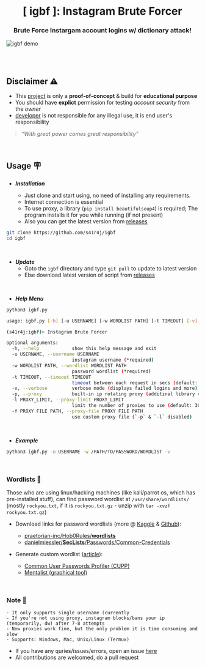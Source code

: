 <h1 align=center> [ igbf ]: Instagram Brute Forcer </h1>
<h3 align=center> Brute Force Instargam account logins w/ dictionary attack! </h3>


<!-- <p align="center">
    <a href="#" alt="version">
        <img src="https://img.shields.io/badge/dynamic/json?color=blue&label=version&query=%24.version&url=https%3A%2F%2Fraw.githubusercontent.com%2Fs41r4j%2Figbf%2Fmain%2F.media%2Fmaintainer.json" /></a>
    <a href="#" alt="language">
        <img src="https://img.shields.io/badge/dynamic/json?color=blue&label=language&query=%24.language&url=https%3A%2F%2Fraw.githubusercontent.com%2Fs41r4j%2Figbf%2Fmain%2F.media%2Fmaintainer.json" /></a>
  <a href="https://github.com/s41r4j/igbf/releases" alt="latest release">
        <img src="https://img.shields.io/badge/dynamic/json?color=success&label=latest release&query=%24.release&url=https%3A%2F%2Fraw.githubusercontent.com%2Fs41r4j%2Figbf%2Fmain%2F.media%2Fmaintainer.json" /></a>
    <a href="#" alt="Stars">
        <img src="https://img.shields.io/github/stars/s41r4j/igbf.svg" /></a>
    <a href="https://github.com/s41r4j/igbf" alt="Activity">
        <img src="https://img.shields.io/github/commit-activity/m/s41r4j/igbf" /></a>
    <a href="https://twitter.com/intent/follow?screen_name=s41r4j">
        <img src="https://img.shields.io/twitter/follow/s41r4j?style=social&logo=twitter"
            alt="follow on Twitter"></a>
</p> -->


![igbf demo](./.media/igbf_demo_compress.gif)



<br><br>

## Disclaimer :warning:
- This [project](https://github.com/s41r4j/igbf/) is only a __proof-of-concept__ & build for __educational purpose__
- You should have __explict__ permission for testing _account security_ from the _owner_ 
- [developer](https://github.com/s41r4j) is not responsible for any illegal use, it is end user's responsibility
>  _“With great power comes great responsibility”_

<br>

## Usage :placard:

- ___Installation___

    - Just clone and start using, no need of installing any requirements.
    - Internet connection is essential
    - To use proxy, a library (`pip install beautifulsoup4`) is required; The program installs it for you while running (if not present)
    - Also you can get the latest version from [releases](https://github.com/s41r4j/igbf/releases)
    

```bash
git clone https://github.com/s41r4j/igbf
cd igbf
```

<br>

- ___Update___
    - Goto the `igbf` directory and type `git pull` to update to latest version
    - Else download latest version of script from [releases](https://github.com/s41r4j/igbf/releases)

<br>

- ___Help Menu___

```bash
python3 igbf.py
```

``` bash
usage: igbf.py [-h] [-u USERNAME] [-w WORDLIST PATH] [-t TIMEOUT] [-v] [-p] [-l PROXY_LIMIT] [-f PROXY FILE PATH]

(s41r4j:igbf)> Instagram Brute Forcer

optional arguments:
  -h, --help            show this help message and exit
  -u USERNAME, --username USERNAME
                        instagram username (*required)
  -w WORDLIST PATH, --wordlist WORDLIST PATH
                        password wordlist (*required)
  -t TIMEOUT, --timeout TIMEOUT
                        timeout between each request in secs (default: 2)
  -v, --verbose         verbose mode (displays failed logins and more)
  -p, --proxy           built-in ip rotating proxy (additinal library required)
  -l PROXY_LIMIT, --proxy-limit PROXY_LIMIT
                        limit the number of proxies to use (default: 300; max: 300; min: 1)
  -f PROXY FILE PATH, --proxy-file PROXY FILE PATH
                        use custom proxy file (`-p` & `-l` disabled)


```

<br>

- ___Example___

```bash
python3 igbf.py -u USERNAME -w /PATH/TO/PASSWORD/WORDLIST -v
```

<br>

### Wordlists :page_with_curl:

Those who are using linux/hacking machines (like kali/parrot os, which has pre-installed stuff), can find password wordlist at `/usr/share/wordlists/` (mostly `rockyou.txt`, if it is `rockyou.txt.gz` - unzip with `tar -xvzf rockyou.txt.gz`)

- Download links for password wordlists (more @ [Kaggle](https://www.kaggle.com/search?q=Common+Password+List) & [Github](https://github.com/search?q=passwords%20wordlists&type=repositories)):
  - [praetorian-inc/Hob0Rules/__wordlists__](https://github.com/praetorian-inc/Hob0Rules/tree/master/wordlist)
  - [danielmiessler/__SecLists__/Passwords/Common-Credentials](https://github.com/danielmiessler/SecLists/tree/master/Passwords/Common-Credentials)


- Generate custom wordlist ([article](https://null-byte.wonderhowto.com/how-to/create-custom-wordlists-for-password-cracking-using-mentalist-0183992/)):
  - [Common User Passwords Profiler (CUPP)](https://github.com/Mebus/cupp)
  - [Mentalist (graphical tool)](https://github.com/sc0tfree/mentalist)



<br>

### Note :bookmark_tabs:
    - It only supports single username (currently
    - If you're not using proxy, instagram blocks/bans your ip (temporarily, dw) after 7-8 attempts
    - Now proxies work fine, but the only problem it is time consuming and slow
    - Supports: Windows, Mac, Unix/Linux (Termux)
    
- If you have any quries/issues/errors, open an issue [here](https://github.com/s41r4j/igbf/issues)
- All contributions are welcomed, do a pull request



<!-- ![starchart](https://starchart.cc/s41r4j/igbf.svg) -->

